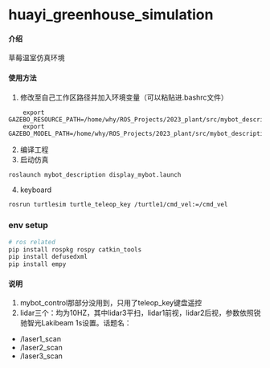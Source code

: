 # huayi_greenhouse_simulation

#### 介绍
草莓温室仿真环境


#### 使用方法

1.  修改至自己工作区路径并加入环境变量（可以粘贴进.bashrc文件）

```
    export GAZEBO_RESOURCE_PATH=/home/why/ROS_Projects/2023_plant/src/mybot_description:$GAZEBO_RESOURCE_PATH
    export GAZEBO_MODEL_PATH=/home/why/ROS_Projects/2023_plant/src/mybot_description/models:$GAZEBO_MODEL_PATH
```

2.  编译工程
3.  启动仿真

```bash
roslaunch mybot_description display_mybot.launch
```

4. keyboard

```bash
rosrun turtlesim turtle_teleop_key /turtle1/cmd_vel:=/cmd_vel
```




### env setup

```bash
# ros related
pip install rospkg rospy catkin_tools
pip install defusedxml
pip install empy


```

#### 说明
1. mybot_control那部分没用到，只用了teleop_key键盘遥控
2. lidar三个：均为10HZ，其中lidar3平扫，lidar1前视，lidar2后视，参数依照锐驰智光Lakibeam 1s设置。话题名：
- /laser1_scan
- /laser2_scan
- /laser3_scan
